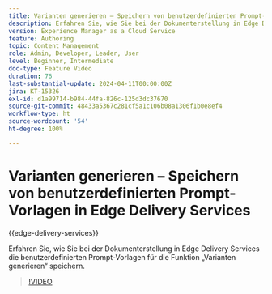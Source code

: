 ```yaml
---
title: Varianten generieren – Speichern von benutzerdefinierten Prompt-Vorlagen in Edge Delivery Services
description: Erfahren Sie, wie Sie bei der Dokumenterstellung in Edge Delivery Services die benutzerdefinierten Prompt-Vorlagen für die Funktion „Varianten generieren“ speichern.
version: Experience Manager as a Cloud Service
feature: Authoring
topic: Content Management
role: Admin, Developer, Leader, User
level: Beginner, Intermediate
doc-type: Feature Video
duration: 76
last-substantial-update: 2024-04-11T00:00:00Z
jira: KT-15326
exl-id: d1a99714-b984-44fa-826c-125d3dc37670
source-git-commit: 48433a5367c281cf5a1c106b08a1306f1b0e8ef4
workflow-type: ht
source-wordcount: '54'
ht-degree: 100%

---
```


# Varianten generieren – Speichern von benutzerdefinierten Prompt-Vorlagen in Edge Delivery Services

{{edge-delivery-services}}

Erfahren Sie, wie Sie bei der Dokumenterstellung in Edge Delivery Services die benutzerdefinierten Prompt-Vorlagen für die Funktion „Varianten generieren“ speichern.

>[!VIDEO](https://video.tv.adobe.com/v/3437517/?learn=on&captions=ger)

